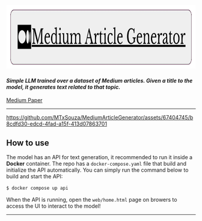 <img src="assets/Medium_Article_Generator.png" height="170px">

#### *Simple LLM trained over a dataset of Medium articles. Given a title to the model, it generates text related to that topic.*
[Medium Paper](https://medium.com/@msouza.os/llm-from-scratch-with-pytorch-9f21808c6319)

---

https://github.com/MTxSouza/MediumArticleGenerator/assets/67404745/b8cdfd30-edcd-4fad-a15f-413d07863701

## How to use
The model has an API for text generation, it recommended to run it inside a **Docker** container. The repo has a `docker-compose.yaml` file that build and initialize the API automatically. You can simply run the command below to build and start the API:
```bash
$ docker compose up api
```
When the API is running, open the `web/home.html` page on browers to access the UI to interact to the model!

---
